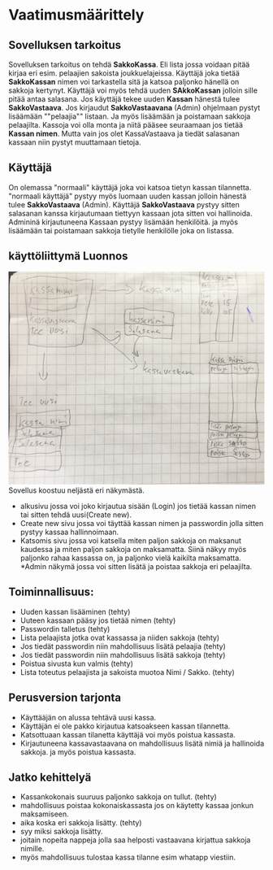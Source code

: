 
# **Vaatimusmäärittely**

## **Sovelluksen tarkoitus**

Sovelluksen tarkoitus on tehdä **SakkoKassa**. Eli lista jossa voidaan pitää kirjaa
eri esim. pelaajien sakoista joukkuelajeissa. 
Käyttäjä joka tietää **SakkoKassan** nimen voi tarkastella sitä ja katsoa paljonko hänellä on sakkoja kertynyt.
Käyttäjä voi myös tehdä uuden **SAkkoKassan** jolloin sille pitää antaa salasana.
Jos käyttäjä tekee uuden **Kassan** hänestä tulee **SakkoVastaava**. 
Jos kirjaudut **SakkoVastaavana** (Admin) ohjelmaan pystyt lisäämään ""pelaajia"" listaan.
Ja myös lisäämään ja poistamaan sakkoja pelaajilta.
Kassoja voi olla monta ja niitä pääsee seuraamaan jos tietää **Kassan nimen**.
Mutta vain jos olet KassaVastaava ja tiedät salasanan kassaan niin pystyt muuttamaan tietoja.

## **Käyttäjä**

On olemassa "normaali" käyttäjä joka voi katsoa tietyn kassan tilannetta.
"normaali käyttäjä" pystyy myös luomaan uuden kassan jolloin hänestä tulee **SakkoVastaava** (Admin).
Käyttäjä **SakkoVastaava** pystyy sitten salasanan kanssa kirjautumaan tiettyyn kassaan jota sitten voi hallinoida.
Admininä kirjautuneena Kassaan pystyy lisämään henkilöitä.
ja myös lisäämään tai poistamaan sakkoja tietylle henkilölle joka on listassa.

## **käyttöliittymä Luonnos**

![Luonnos](Kuvat/SakkoKassaLuonnos1.jpg)
Sovellus koostuu neljästä eri näkymästä.
* alkusivu jossa voi joko kirjautua sisään (Login) jos tietää kassan nimen tai sitten tehdä uusi(Create new).
* Create new sivu jossa voi täyttää kassan nimen ja passwordin jolla sitten pystyy kassaa hallinnoimaan.
* Katsomis sivu jossa voi katsella miten paljon sakkoja on maksanut kaudessa ja miten paljon sakkoja on maksamatta. 
Siinä näkyy myös paljonko rahaa kassassa on, ja paljonko vielä kaikilta maksamatta.
*Admin näkymä jossa voi sitten lisätä ja poistaa sakkoja eri pelaajilta. 

## **Toiminnallisuus:**

* Uuden kassan lisääminen (tehty)
* Uuteen kassaan pääsy jos tietää nimen (tehty)
* Passwordin talletus (tehty) 
* Lista pelaajista jotka ovat kassassa ja niiden sakkoja (tehty)
* Jos tiedät passwordin niin mahdollisuus lisätä pelaajia (tehty)
* Jos tiedät passwordin niin mahdollisuus lisätä sakkoja (tehty)
* Poistua sivusta kun valmis (tehty)
* Lista toteutus pelaajista ja sakoista muotoa Nimi / Sakko. (tehty)


## **Perusversion tarjonta**

* Käyttääjän on alussa tehtävä uusi kassa. 
* Käyttäjän ei ole pakko kirjautua katsoakseen kassan tilannetta.
* Katsottuaan kassan tilanetta käyttäjä voi myös poistua kassasta.
* Kirjautuneena kassavastaavana on mahdollisuus lisätä nimiä ja hallinoida sakkoja.
ja myös poistua kassasta.  

## **Jatko kehittelyä**

* Kassankokonais suuruus paljonko sakkoja on tullut. (tehty)
* mahdollisuus poistaa kokonaiskassasta jos on käytetty kassaa jonkun maksamiseen.
* aika koska eri sakkoja lisätty. (tehty)
* syy miksi sakkoja lisätty.
* joitain nopeita nappeja jolla saa helposti vastaavana kirjattua sakkoja nimille.
* myös mahdollisuus tulostaa kassa tilanne esim whatapp viestiin.
 

 
